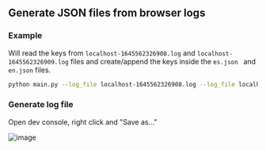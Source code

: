 ## Generate JSON files from browser logs

### Example

Will read the keys from `localhost-1645562326908.log` and `localhost-1645562326909.log` files and create/append the keys inside the `es.json ` and `en.json` files.

```bash
python main.py --log_file localhost-1645562326908.log --log_file localhost-1645562326909.log --lang es.json --lang en.json
```

### Generate log file

Open dev console, right click and "Save as..."

![image](https://user-images.githubusercontent.com/29048245/155228918-28de4af2-a3d7-4e7e-bb65-b4baa3cbf52f.png)

